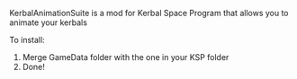 KerbalAnimationSuite is a mod for Kerbal Space Program that allows you to animate your kerbals

To install:

1. Merge GameData folder with the one in your KSP folder
2. Done!